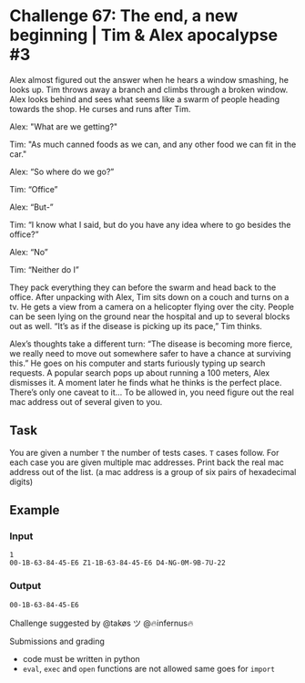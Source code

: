 # Challenge 67: The end, a new beginning | Tim & Alex apocalypse #3

Alex almost figured out the answer when he hears a window smashing, he looks up. Tim throws away a branch and climbs through a broken window. Alex looks behind and sees what seems like a swarm of people heading towards the shop. He curses and runs after Tim.

Alex: "What are we getting?"

Tim: "As much canned foods as we can, and any other food we can fit in the car."

Alex: “So where do we go?”

Tim: “Office”

Alex: “But-”

Tim: “I know what I said, but do you have any idea where to go besides the office?”

Alex: “No”

Tim: “Neither do I”

They pack everything they can before the swarm and head back to the office. After unpacking with Alex, Tim sits down on a couch and turns on a tv. He gets a view from a camera on a helicopter flying over the city. People can be seen lying on the ground near the hospital and up to several blocks out as well. “It’s as if the disease is picking up its pace,” Tim thinks.

Alex’s thoughts take a different turn: “The disease is becoming more fierce, we really need to move out somewhere safer to have a chance at surviving this.” He goes on his computer and starts furiously typing up search requests. A popular search pops up about running a 100 meters, Alex dismisses it. A moment later he finds what he thinks is the perfect place. There’s only one caveat to it… To be allowed in, you need figure out the real mac address out of several given to you.

## Task

You are given a number `T` the number of tests cases. `T` cases follow.
 For each case you are given multiple mac addresses. Print back the real mac address out of the list.
(a mac address is a group of six pairs of hexadecimal digits)

## Example

### Input
```
1
00-1B-63-84-45-E6 Z1-1B-63-84-45-E6 D4-NG-0M-9B-7U-22
```

### Output
```
00-1B-63-84-45-E6
```

Challenge suggested by @takøs ツ @🔥infernus🔥 

Submissions and grading

- code must be written in python
- `eval`, `exec` and `open` functions are not allowed same goes for `import`